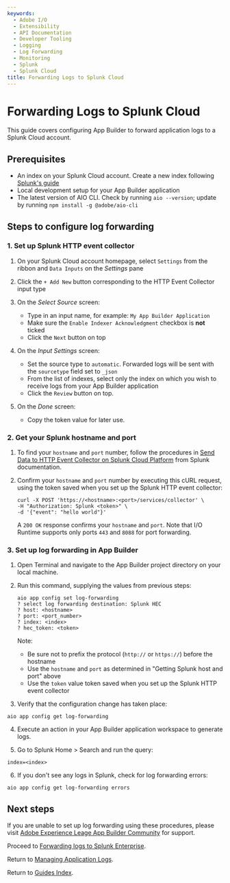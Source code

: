 ```yaml
---
keywords:
  - Adobe I/O
  - Extensibility
  - API Documentation
  - Developer Tooling
  - Logging
  - Log Forwarding
  - Monitoring
  - Splunk
  - Splunk Cloud
title: Forwarding Logs to Splunk Cloud
---
```


# Forwarding Logs to Splunk Cloud

This guide covers configuring App Builder to forward application logs to a Splunk Cloud account. 

## Prerequisites

- An index on your Splunk Cloud account. Create a new index following [Splunk's guide](https://docs.splunk.com/Documentation/Splunk/8.2.4/Indexer/Setupmultipleindexes)
- Local development setup for your App Builder application
- The latest version of AIO CLI. Check by running `aio --version`; update by running `npm install -g @adobe/aio-cli`

## Steps to configure log forwarding

### 1. Set up Splunk HTTP event collector

1. On your Splunk Cloud account homepage, select `Settings` from the ribbon and `Data Inputs` on the *Settings* pane

2. Click the `+ Add New` button corresponding to the HTTP Event Collector input type

3. On the *Select Source* screen:
   
   - Type in an input name, for example: `My App Builder Application` 
   - Make sure the `Enable Indexer Acknowledgment` checkbox is **not** ticked
   - Click the `Next` button on top

4. On the *Input Settings* screen:
   
   - Set the source type to `automatic`. Forwarded logs will be sent with the `sourcetype` field set to `_json`
   - From the list of indexes, select only the index on which you wish to receive logs from your App Builder application
   - Click the `Review` button on top.

5. On the _Done_ screen:
   
   - Copy the token value for later use.

### 2. Get your Splunk hostname and port

1. To find your `hostname` and `port` number, follow the procedures in [Send Data to HTTP Event Collector on Splunk Cloud Platform](https://docs.splunk.com/Documentation/Splunk/8.2.4/Data/UsetheHTTPEventCollector#Send_data_to_HTTP_Event_Collector_on_Splunk_Cloud_Platform) from Splunk documentation. 

2. Confirm your  `hostname` and `port` number by executing this cURL request, using the token saved when you set up the Splunk HTTP event collector:
   
   ```
   curl -X POST 'https://<hostname>:<port>/services/collector' \     
   -H "Authorization: Splunk <token>" \
   -d '{"event": "hello world"}'
   ```
   
   A `200 OK` response confirms your `hostname` and `port`. Note that I/O Runtime supports only ports `443` and `8088` for port forwarding.

### 3. Set up log forwarding in App Builder

1. Open Terminal and navigate to the App Builder project directory on your local machine.

2. Run this command, supplying the values from previous steps:
   
   ```
   aio app config set log-forwarding
   ? select log forwarding destination: Splunk HEC
   ? host: <hostname>
   ? port: <port_number>
   ? index: <index>
   ? hec_token: <token>
   ```
   
   Note:
   
   + Be sure not to prefix the protocol (`http://` or `https://`) before the hostname
   + Use the `hostname` and `port` as determined in "Getting Splunk host and port" above 
   + Use the `token` value token saved when you set up the Splunk HTTP event collector

3. Verify that the configuration change has taken place: 

```
aio app config get log-forwarding
```

4. Execute an action in your App Builder application workspace to generate logs.

5. Go to Splunk Home > Search and run the query:

```
index=<index>
```

6. If you don't see any logs in Splunk, check for log forwarding errors:

```
aio app config get log-forwarding errors
```

## Next steps

If you are unable to set up log forwarding using these procedures, please visit [Adobe Experience Leage App Builder Community](https://experienceleaguecommunities.adobe.com/t5/app-builder/ct-p/adobe-app-builder) for support.

Proceed to [Forwarding logs to Splunk Enterprise](splunk-enterprise.md).

Return to [Managing Application Logs](logging.md).

Return to [Guides Index](../../index.md).
